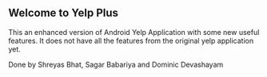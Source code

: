 ## Welcome to Yelp Plus

This an enhanced version of Android Yelp Application with some new useful features. It does not have all the features from the original yelp application yet.

Done by Shreyas Bhat, Sagar Babariya and Dominic Devashayam
